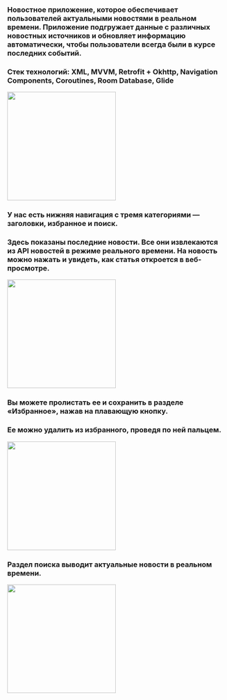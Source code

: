 ### Новостное приложение, которое обеспечивает пользователей актуальными новостями в реальном времени. Приложение подгружает данные с различных новостных источников и обновляет информацию автоматически, чтобы пользователи всегда были в курсе последних событий.
### Стек технологий: XML, MVVM, Retrofit + Okhttp, Navigation Components, Coroutines, Room Database, Glide

<img src="https://github.com/user-attachments/assets/e16164d5-d19c-4df6-8f2a-0c377517efca" width="250">

### У нас есть нижняя навигация с тремя категориями — заголовки, избранное и поиск.
### Здесь показаны последние новости. Все они извлекаются из API новостей в режиме реального времени.  На новость можно нажать и увидеть, как статья откроется в веб-просмотре.

<img src="https://github.com/user-attachments/assets/13bbdb8b-566a-4f1e-bd4a-2d04f5192b62" width="250">

### Вы можете пролистать ее и сохранить в разделе «Избранное», нажав на плавающую кнопку.
### Ее можно удалить из избранного, проведя по ней пальцем.

<img src="https://github.com/user-attachments/assets/de19a2b6-d39f-494f-8340-9b12475233fd" width="250">

### Раздел поиска выводит актуальные новости в реальном времени.

<img src="https://github.com/user-attachments/assets/1fd8ba81-3109-4a1d-9bb4-4c2704b538e3" width="250">



